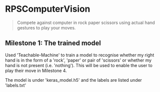 # RPSComputerVision
> Compete against computer in rock paper scissors using actual hand gestures to play your moves.

## Milestone 1: The trained model
Used 'Teachable-Machine' to train a model to recognise whether my right hand is in the form of a 'rock', 'paper' or pair of 'scissors' or whether my hand is not present (i.e. 'nothing'). This will be used to enable the user to play their move in Milestone 4.

The model is under 'keras_model.h5' and the labels are listed under 'labels.txt'

